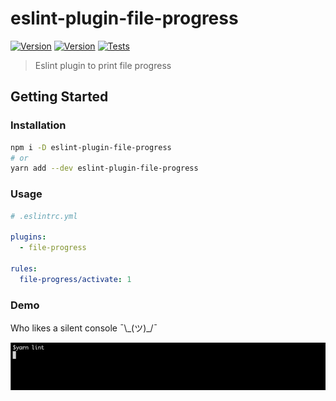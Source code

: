 # eslint-plugin-file-progress

[![Version](https://badgen.net/npm/v/eslint-plugin-file-progress)](https://www.npmjs.com/package/eslint-plugin-file-progress)
[![Version](https://badgen.net/npm/license/eslint-plugin-file-progress?color=red)](https://github.com/sibiraj-s/eslint-plugin-file-progress/blob/master/LICENSE)
[![Tests](https://github.com/sibiraj-s/eslint-plugin-file-progress/workflows/Tests/badge.svg)](https://github.com/sibiraj-s/eslint-plugin-file-progress/actions)

> Eslint plugin to print file progress

## Getting Started

### Installation

```bash
npm i -D eslint-plugin-file-progress
# or
yarn add --dev eslint-plugin-file-progress
```

### Usage

```yml
# .eslintrc.yml

plugins:
  - file-progress

rules:
  file-progress/activate: 1
```

### Demo

Who likes a silent console ¯\\\_(ツ)_/¯ 

![Progress](assets/progress.gif)
